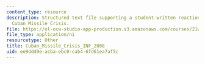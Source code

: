 ```yaml
---
content_type: resource
description: Structured text file supporting a student-written reaction paper on the
  Cuban Missile Crisis.
file: https://ol-ocw-studio-app-production.s3.amazonaws.com/courses/21w-784-becoming-digital-writing-about-media-change-fall-2009/ee9ddd9eacbaebc0cab46fd61ea7af5c_Cuban_Missile_Crisis_INF_2008.ni.ni
file_type: application/ni
resourcetype: Other
title: Cuban_Missile_Crisis_INF_2008
uid: ee9ddd9e-acba-ebc0-cab4-6fd61ea7af5c
---
```

